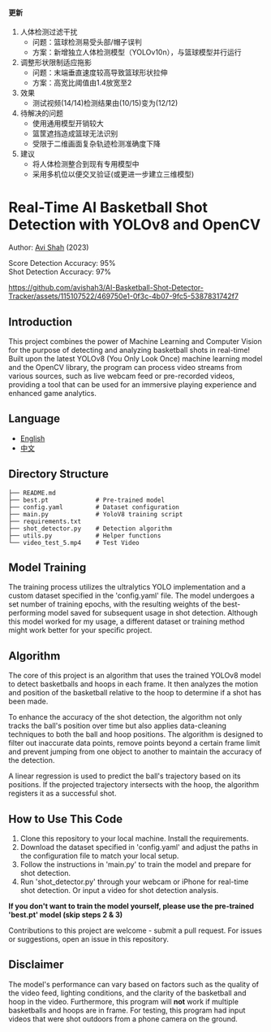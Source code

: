 #### 更新​
1. ​人体检测过滤干扰​
   * ​问题​：篮球检测易受头部/帽子误判
   * ​方案​：新增独立人体检测模型（YOLOv10n），与篮球模型并行运行
2. ​调整形状限制适应拖影​
   * ​问题​：末端垂直速度较高导致篮球形状拉伸
   * ​方案​：高宽比阈值由1.4放宽至2
3. 效果
   * 测试视频(14/14)检测结果由(10/15)变为(12/12)
4. 待解决的问题
   * 使用通用模型开销较大
   * 篮筐遮挡造成篮球无法识别
   * 受限于二维画面复杂轨迹检测准确度下降
5. 建议
   * 将人体检测整合到现有专用模型中
   * 采用多机位以便交叉验证(或更进一步建立三维模型)


# Real-Time AI Basketball Shot Detection with YOLOv8 and OpenCV
Author: [Avi Shah](https://www.linkedin.com/in/-avishah/) (2023)

Score Detection Accuracy: 95% <br>
Shot Detection Accuracy: 97% <br>

https://github.com/avishah3/AI-Basketball-Shot-Detector-Tracker/assets/115107522/469750e1-0f3c-4b07-9fc5-5387831742f7

## Introduction

This project combines the power of Machine Learning and Computer Vision for the purpose of detecting and analyzing basketball shots in real-time! Built upon the latest YOLOv8 (You Only Look Once) machine learning model and the OpenCV library, the program can process video streams from various sources, such as live webcam feed or pre-recorded videos, providing a tool that can be used for an immersive playing experience and enhanced game analytics.

## Language
- [English](README.md)
- [中文](README-zh.md)

## Directory Structure

```
├── README.md
├── best.pt             # Pre-trained model
├── config.yaml         # Dataset configuration
├── main.py             # YoloV8 training script
├── requirements.txt    
├── shot_detector.py    # Detection algorithm
├── utils.py            # Helper functions
└── video_test_5.mp4    # Test Video
```

## Model Training

The training process utilizes the ultralytics YOLO implementation and a custom dataset specified in the 'config.yaml' file. The model undergoes a set number of training epochs, with the resulting weights of the best-performing model saved for subsequent usage in shot detection. Although this model worked for my usage, a different dataset or training method might work better for your specific project.

## Algorithm

The core of this project is an algorithm that uses the trained YOLOv8 model to detect basketballs and hoops in each frame. It then analyzes the motion and position of the basketball relative to the hoop to determine if a shot has been made.

To enhance the accuracy of the shot detection, the algorithm not only tracks the ball's position over time but also applies data-cleaning techniques to both the ball and hoop positions. The algorithm is designed to filter out inaccurate data points, remove points beyond a certain frame limit and prevent jumping from one object to another to maintain the accuracy of the detection.

A linear regression is used to predict the ball's trajectory based on its positions. If the projected trajectory intersects with the hoop, the algorithm registers it as a successful shot.

## How to Use This Code

1. Clone this repository to your local machine. Install the requirements.
2. Download the dataset specified in 'config.yaml' and adjust the paths in the configuration file to match your local setup.
3. Follow the instructions in 'main.py' to train the model and prepare for shot detection.
4. Run 'shot_detector.py' through your webcam or iPhone for real-time shot detection. Or input a video for shot detection analysis.
   
**If you don't want to train the model yourself, please use the pre-trained 'best.pt' model (skip steps 2 & 3)**
   
Contributions to this project are welcome - submit a pull request. For issues or suggestions, open an issue in this repository.

## Disclaimer

The model's performance can vary based on factors such as the quality of the video feed, lighting conditions, and the clarity of the basketball and hoop in the video. Furthermore, this program will **not** work if multiple basketballs and hoops are in frame. For testing, this program had input videos that were shot outdoors from a phone camera on the ground.
